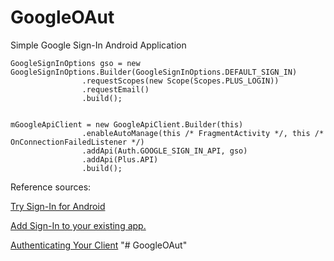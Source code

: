 # GoogleOAut
Simple Google Sign-In Android Application

```
GoogleSignInOptions gso = new GoogleSignInOptions.Builder(GoogleSignInOptions.DEFAULT_SIGN_IN)
                .requestScopes(new Scope(Scopes.PLUS_LOGIN))
                .requestEmail()
                .build();


mGoogleApiClient = new GoogleApiClient.Builder(this)
                .enableAutoManage(this /* FragmentActivity */, this /* OnConnectionFailedListener */)
                .addApi(Auth.GOOGLE_SIGN_IN_API, gso)
                .addApi(Plus.API)
                .build();
```

Reference sources:

[Try Sign-In for Android](https://developers.google.com/identity/sign-in/android/start)

[Add Sign-In to your existing app.](https://developers.google.com/identity/sign-in/android/start-integrating)

[Authenticating Your Client](https://developers.google.com/android/guides/client-auth)
"# GoogleOAut" 
